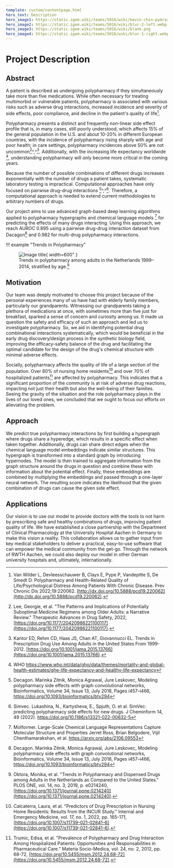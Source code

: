```yaml
---
template: custom/contentpage.html
hero_text: Description
hero_image1: https://static.igem.wiki/teams/5016/wiki/kevin-chin-pymrarrunx0-unsplash-db-1.jpg
hero_image2: https://static.igem.wiki/teams/5016/wiki/blur-2-left.webp
hero_image3: https://static.igem.wiki/teams/5016/wiki/blank.png
hero_image4: https://static.igem.wiki/teams/5016/wiki/blur-1-right.webp
---
```


# Project Description

## Abstract

A patient is described as undergoing polypharmacy if they simultaneously take more than five medications. While often necessary for treating multimorbid or vulnerable patients, polypharmacy is associated with various risks such as adverse drug interactions, increased incidence and severity of side effects, poor compliance, and decline in the patient's quality of life[^1].

Polypharmacy presents a distinct and frequently non-linear side effect profile that is, in many cases, still poorly understood, which affects 15% of the general population in the U.S. and about 10-20% in different European countries, with the incidence of polypharmacy rising sharply with age and poor health; in care settings, polypharmacy incidences above 50% are not uncommon[^2]^,^[^3]. Additionally, with the increasing life expectancy worldwide [^7], understanding polypharmacy will only become more critical in the coming years. 

Because the number of possible combinations of different drugs increases exponentially with the number of drugs a patient takes, systematic laboratory testing is impractical. Computational approaches have only focused on pairwise drug-drug interactions [^10]^,^[^11]. Therefore, a computational approach is needed to extend current methodologies to arbitrary numbers of drugs.

Our project aims to use advanced graph-based deep learning algorithms applied to polypharmacy hypergraphs and chemical language models [^13] for predicting the effects of many drugs interacting. Using this approach, we reach AUROC 0.895 using a pairwise drug-drug interaction dataset from Dacagon[^10] and 0.982 for multi-drug polypharmacy interactions.


!!! example "Trends in Polypharmacy"
    <figure markdown>
        ![Image title](https://static.igem.wiki/teams/5016/wiki/plot1-dark.png){ width=600" }
    <figcaption>Trends in polypharmacy among adults in the Netherlands 1999–2014, stratified by age.[^6]</figcaption>
    </figure>


## Motivation

Our team was deeply motivated to choose this project because of the personal experiences many of us have had with elderly family members, particularly our grandparents. Witnessing our grandparents taking a plethora of medications at once, with sometimes more than five just for breakfast, sparked a sense of concern and curiosity among us. It made us question the safety and efficacy of such an approach and led us to investigate polypharmacy. So, we aid in identifying potential drug combinational interactions systematically, which would be beneficial in the early drug discovery/design process in the synthetic biology field, improving the efficacy-safety balance of the drug and facilitating the optimal candidate for the design of the drug's chemical structure with minimal adverse effects.

Socially, polypharmacy affects the quality of life of a large section of the population. Over 80% of nursing home residents[^4] and over 70% of hospitalized patients[^5] are affected by polypharmacy. This indicates that a significant proportion of the community is at risk of adverse drug reactions, impacting not just their health but also the well-being of their families. Seeing the gravity of the situation and the role polypharmacy plays in the lives of our loved ones, we concluded that we ought to focus our efforts on alleviating the problem.

## Approach
We predict true polypharmacy interactions by first building a hypergraph where drugs share a hyperedge, which results in a specific effect when taken together. Additionally, drugs can share direct edges when the chemical language model embeddings indicate similar structures. This hypergraph is transformed into a standard graph by introducing hypernodes. The model is then trained to aggregate information from the graph structure around the drugs in question and combine these with information about the potential effect. Finally, these embeddings are combined by multiplying the embeddings and passed through a one-layer neural network. The resulting score indicates the likelihood that the given combination of drugs can cause the given side effect.


## Applications
Our vision is to use our model to provide doctors with the tools to not harm by prescribing safe and healthy combinations of drugs, improving patient quality of life. We have established a close partnership with the Department of Clinical Pharmacology at the University Hospital Aachen in Germany to make this vision a reality. This collaboration allows us to gather input from key medical stakeholders to deliver a practical, easy-to-use software that can empower the medical community from the get-go. Through the network of RWTH Aachen, we could also deploy our model in other German university hospitals and, ultimately, internationally.




[^1]: Van Wilder L, Devleesschauwer B, Clays E, Pype P, Vandepitte S, De Smedt D. Polypharmacy and Health-Related Quality of Life/Psychological Distress Among Patients With Chronic Disease. Prev Chronic Dis 2022;19:220062. [http://dx.doi.org/10.5888/pcd19.220062](http://dx.doi.org/10.5888/pcd19.220062).
[^2]: Lee, Georgie, et al. "The Patterns and Implications of Potentially Suboptimal Medicine Regimens among Older Adults: a Narrative Review." Therapeutic Advances in Drug Safety, 2022, [https://doi.org/10.1177/20420986221100117](https://doi.org/10.1177/20420986221100117).
[^3]: Kantor ED, Rehm CD, Haas JS, Chan AT, Giovannucci EL. Trends in Prescription Drug Use Among Adults in the United States From 1999-2012. [https://doi.org/10.1001/jama.2015.13766](https://doi.org/10.1001/jama.2015.13766).
[^4]: Calcaterra, Laura, et al. "Predictors of Drug Prescription in Nursing Home Residents: Results from the INCUR Study." Internal and Emergency Medicine, vol. 17, no. 1, 2022, pp. 165-171,  [https://doi.org/10.1007/s11739-021-02841-6](https://doi.org/10.1007/s11739-021-02841-6).
[^5]: Trumic, Edisa, et al. "Prevalence of Polypharmacy and Drug Interaction Among Hospitalized Patients: Opportunities and Responsabilities in Pharmaceutical Care." Materia Socio-Medica, vol. 24, no. 2, 2012, pp. 68-72,  [https://doi.org/10.5455/msm.2012.24.68-72](https://doi.org/10.5455/msm.2012.24.68-72).
[^6]: Oktora, Monika, et al. "Trends in Polypharmacy and Dispensed Drugs among Adults in the Netherlands as Compared to the United States." PLOS ONE, vol. 14, no. 3, 2019, p. e0214240,  [https://doi.org/10.1371/journal.pone.0214240](https://doi.org/10.1371/journal.pone.0214240).

[^7]: WHO https://www.who.int/data/gho/data/themes/mortality-and-global-health-estimates/ghe-life-expectancy-and-healthy-life-expectancy

[^8]:Midão, L., Giardini, A., Menditto, E., Kardas, P., & Costa, E. (2018). Polypharmacy prevalence among older adults based on the survey of health, ageing and retirement in Europe. Archives of Gerontology and Geriatrics, 78, 213-220. https://doi.org/10.1016/j.archger.2018.06.018

[^9]:Zhang N, Sundquist J, Sundquist K, Ji J. An Increasing Trend in the Prevalence of Polypharmacy in Sweden: A Nationwide Register-Based Study. Front Pharmacol. 2020 Mar 18;11:326. doi: 10.3389/fphar.2020.00326. PMID: 32265705; PMCID: PMC7103636. 

[^10]: Decagon. Marinka Zitnik, Monica Agrawal, Jure Leskovec, Modeling polypharmacy side effects with graph convolutional networks, Bioinformatics, Volume 34, Issue 13, July 2018, Pages i457–i466, https://doi.org/10.1093/bioinformatics/bty294

[^11]: Simvec. Lukashina, N., Kartysheva, E., Spjuth, O. et al. SimVec: predicting polypharmacy side effects for new drugs. J Cheminform 14, 49 (2022). https://doi.org/10.1186/s13321-022-00632-5

[^12]: nSides. Vanguri, Rami; Romano, Joseph; Lorberbaum, Tal; Youn, Choonhan; Nwankwo, Victor; Tatonetti, Nicholas (2017). nSides: An interactive drug--side effect gateway. figshare. Dataset. https://doi.org/10.6084/m9.figshare.5483698.v2

[^13]: Molformer. Large-Scale Chemical Language Representations Capture Molecular Structure and Properties
Jerret Ross, Brian Belgodere, Vijil Chenthamarakshan, et al. https://arxiv.org/abs/2106.09553 